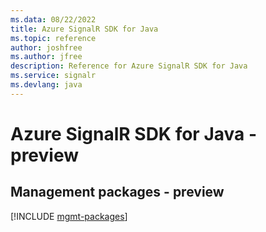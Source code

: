 ```yaml
---
ms.data: 08/22/2022
title: Azure SignalR SDK for Java
ms.topic: reference
author: joshfree
ms.author: jfree
description: Reference for Azure SignalR SDK for Java
ms.service: signalr
ms.devlang: java
---
```

# Azure SignalR SDK for Java - preview

## Management packages - preview
[!INCLUDE [mgmt-packages](signalr-mgmt-index.md)]
